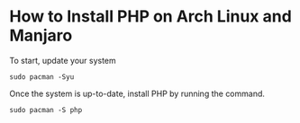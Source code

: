 # How to Install PHP on Arch Linux and Manjaro

To start, update your system
```
sudo pacman -Syu
```

Once the system is up-to-date, install PHP by running the command.
```
sudo pacman -S php
```
